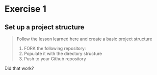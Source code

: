 # Exercise 1

## Set up a project structure

> Follow the lesson learned here and create a basic project structure
> 1. FORK the following repository: 
> 2. Populate it with the directory structure
> 3. Push to your Github repository

Did that work? 

